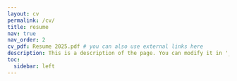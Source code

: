 ```yaml
---
layout: cv
permalink: /cv/
title: resume
nav: true
nav_order: 2
cv_pdf: Resume 2025.pdf # you can also use external links here
description: This is a description of the page. You can modify it in '_pages/cv.md'. You can also change or remove the top pdf download button.
toc:
  sidebar: left
---
```

